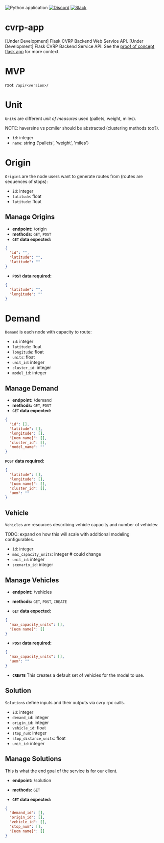 ![Python application](https://github.com/andromia/cvrp-app/workflows/Python%20application/badge.svg)
[![Discord](https://img.shields.io/discord/721862473132540007?label=discord&style=plastic)](https://discord.gg/wg7xSAf)
[![Slack](https://img.shields.io/badge/slack-workspace-orange)](https://join.slack.com/t/andromiasoftware/shared_invite/zt-felqfjhs-Tvma8OYuCExxdmQgHOIGsg)

# cvrp-app
[Under Development] Flask CVRP Backend Web Service API. [Under Development] Flask CVRP Backend Service API. See the [proof of concept flask app](https://github.com/pybrgr/cvrp-poc) for more context.

# MVP
root: ```/api/<version>/```

# Unit
```Unit```s are different *unit of measures* used (pallets, weight, miles).

NOTE: haversine vs pcmiler should be abstracted (clustering methods too?).

  - ```id```: integer
  - ```name```: string ('pallets', 'weight', 'miles')

# Origin
```Origin```s are the node users want to generate routes from (routes are sequences of stops):

  - ```id```: integer
  - ```latitude```: float
  - ```latitude```: float

## Manage Origins
  - **endpoint:** /origin
  - **methods:** ```GET```, ```POST```
  - **```GET``` data expected:**

```json
{
  "id": "",
  "latitude": "",
  "latitude": ""
}
```

  - **```POST``` data required:**

```json
{
  "latitude": "",
  "longitude": ""
}
```

# Demand
```Demand``` is each node with capacity to route:

  - ```id```: integer
  - ```latitude```: float
  - ```longitude```: float
  - ```units```: float
  - ```unit_id```: integer
  - ```cluster_id```: integer
  - ```model_id```: integer

## Manage Demand
  - **endpoint:** /demand
  - **methods:** ```GET```, ```POST```
  - **```GET``` data expected:**

```json
{
  "id": [],
  "latitude": [],
  "longitude": [],
  "[uom name]": [],
  "cluster_id": [],
  "model_name": ""
}

```
**```POST``` data required:**
```json
{
  "latitude": [],
  "longitude": [],
  "[uom name]": [],
  "cluster_id": [],
  "uom": ""
}
```

## Vehicle
```Vehicle```s are resources describing vehicle capacity and number of vehicles:

TODO: expand on how this will scale with additional modeling configurables.

  - ```id```: integer
  - ```max_capacity_units```: integer # could change
  - ```unit_id```: integer
  - ```scenario_id```: integer

## Manage Vehicles
  - **endpoint:** /vehicles
  - **methods:** ```GET```, ```POST```, ```CREATE```

  - **```GET``` data expected:**

```json
{
  "max_capacity_units": [],
  "[uom name]": []
}
```

  - **```POST``` data required:**

```json
{
  "max_capacity_units": [],
  "uom": ""
}
```

  - **```CREATE```**
This creates a default set of vehicles for the model to use.

## Solution
```Solution```s define inputs and their outputs via cvrp rpc calls.

  - ```id```: integer
  - ```demand_id```: integer
  - ```origin_id```: integer
  - ```vehicle_id```: float
  - ```stop_num```: integer
  - ```stop_distance_units```: float
  - ```unit_id```: integer

## Manage Solutions
This is what the end goal of the service is for our client.
  - **endpoint:** /solution
  - **methods:** ```GET```

  - **```GET``` data expected:**

```json
{
  "demand_id": [],
  "origin_id": [],
  "vehicle_id": [],
  "stop_num": [],
  "[uom name]": []
}
```